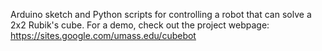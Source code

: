 Arduino sketch and Python scripts for controlling a robot that can solve a 2x2 Rubik's cube. For a demo, check out the project webpage: https://sites.google.com/umass.edu/cubebot
